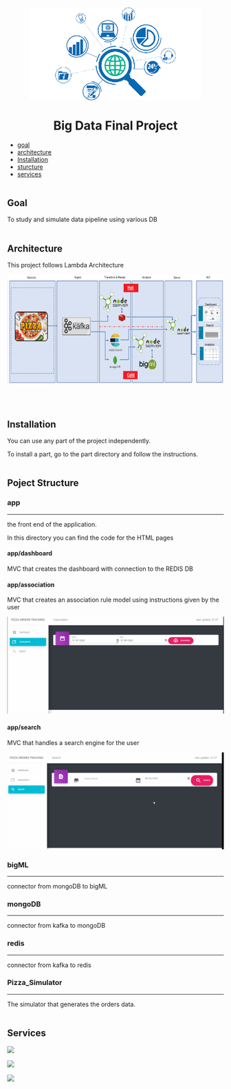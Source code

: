 <p align="center">
  <img src="./images/big data logo.png" width="400"/>
</p>

<h1 align="center">Big Data Final Project</h1>

- [goal](#goal)
- [architecture](#architecture)
- [Installation](#installation)
- [sturcture](#poject-structure)
- [services](#services)
<br/><br/>

## Goal

To study and simulate data pipeline using various DB
<br/><br/>

## Architecture

This project follows Lambda Architecture
<p align="center">
<img src= "./images/lambda_architecture.png" />
</p>
<br/><br/>

## Installation

You can use any part of the project independently.

To install a part, go to the part directory and follow the instructions.
<br/><br/>

## Poject Structure

### app
---
the front end of the application.

In this directory you can find the code for the HTML pages

#### app/dashboard
MVC that creates the dashboard with connection to the REDIS DB

#### app/association
MVC that creates an association rule model using instructions given by the user

![](association-example.gif)

#### app/search
MVC that handles a search engine for the user 

![](search-example.gif)

### bigML
---
connector from mongoDB to bigML 

### mongoDB
---
connector from kafka to mongoDB

### redis 
---
connector from kafka to redis 

### Pizza_Simulator
---
The simulator that generates the orders data.
<br/><br/>

## Services

[<img src="https://www.cloudkarafka.com/img/logo.png" width="200"/>](https://www.cloudkarafka.com/)

[<img src="https://webimages.mongodb.com/_com_assets/cms/kuyjf3vea2hg34taa-horizontal_default_slate_blue.svg?auto=format%252Ccompress" width="200"/>](https://www.mongodb.com/atlas)

[<img src="https://static.bigml.com/static/img/bigml.png" width="150"/>](https://bigml.com/)


